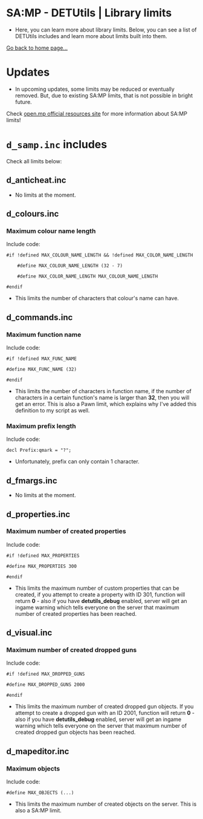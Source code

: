 # SA:MP - DETUtils | Library limits

- Here, you can learn more about library limits. Below, you can see a list of DETUtils includes and learn more about limits built into them.

[Go back to home page...](README.md)

# Updates

- In upcoming updates, some limits may be reduced or eventually removed. But, due to existing SA:MP limits, that is not possible in bright future.

Check [open.mp official resources site](https://open.mp/docs/scripting/resources/limits) for more information about SA:MP limits!

# ``d_samp.inc`` includes
Check all limits below:
## d_anticheat.inc

- No limits at the moment.

## d_colours.inc

### Maximum colour name length
Include code:
```pawn
#if !defined MAX_COLOUR_NAME_LENGTH && !defined MAX_COLOR_NAME_LENGTH

    #define MAX_COLOUR_NAME_LENGTH (32 - 7)
    
    #define MAX_COLOR_NAME_LENGTH MAX_COLOUR_NAME_LENGTH

#endif
```
- This limits the number of characters that colour's name can have. 

## d_commands.inc

### Maximum function name
Include code:
```pawn
#if !defined MAX_FUNC_NAME

#define MAX_FUNC_NAME (32)

#endif
```
- This limits the number of characters in function name, if the number of characters in a certain function's name is larger than **32**, then you will get an error. This is also a Pawn limit, which explains why I've added this definition to my script as well.

### Maximum prefix length
Include code:
```pawn
decl Prefix:qmark = "?";
```
- Unfortunately, prefix can only contain 1 character.

## d_fmargs.inc

- No limits at the moment.

## d_properties.inc

### Maximum number of created properties
Include code:
```pawn
#if !defined MAX_PROPERTIES

#define MAX_PROPERTIES 300

#endif
```
- This limits the maximum number of custom properties that can be created, if you attempt to create a property with ID 301, function will return **0** - also if you have **detutils_debug** enabled, server will get an ingame warning which tells everyone on the server that maximum number of created properties has been reached.

## d_visual.inc

### Maximum number of created dropped guns
Include code:
```pawn
#if !defined MAX_DROPPED_GUNS

#define MAX_DROPPED_GUNS 2000

#endif
```

- This limits the maximum number of created dropped gun objects. If you attempt to create a dropped gun with an ID 2001, function will return **0** - also if you have **detutils_debug** enabled, server will get an ingame warning which tells everyone on the server that maximum number of created dropped gun objects has been reached.

## d_mapeditor.inc
### Maximum objects
Include code:
```pawn
#define MAX_OBJECTS (...)
```

- This limits the maximum number of created objects on the server. This is also a SA:MP limit.
